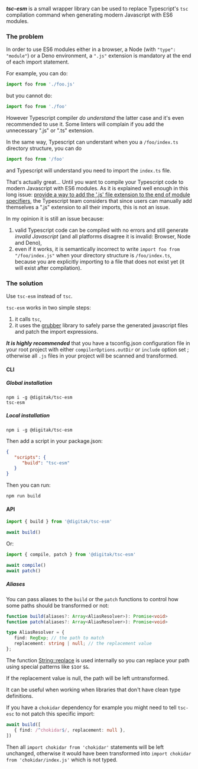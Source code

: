 ***tsc-esm*** is a small wrapper library can be used to replace Typescript's `tsc` compilation command when generating modern Javascript with ES6 modules.

### The problem

In order to use ES6 modules either in a browser, a Node (with `"type": "module"`) or a Deno environment, a `".js"` extension is mandatory at the end of each import statement.

For example, you can do:

```ts
import foo from './foo.js'
```

but you cannot do:


```ts
import foo from './foo'
```

However Typescript compiler *do understand* the latter case and it's even recommended to use it. Some linters will complain if you add the unnecessary ".js" or ".ts" extension.

In the same way, Typescript can understant when you a `/foo/index.ts` directory structure, you can do

```ts
import foo from '/foo'
```

and Typescript will understand you need to import the `index.ts` file.

That's actually great... Until you want to compile your Typescript code to modern Javascript with ES6 modules. As it is explained well enough in this long issue: [provide a way to add the '.js' file extension to the end of module specifiers](https://github.com/microsoft/TypeScript/issues/16577), the Typescript team considers that since users can manually add themselves a ".js" extension to all their imports, this is not an issue.

In my opinion it is still an issue because:

1. valid Typescript code can be compiled with no errors and still generate *invalid Javascript* (and all platforms disagree it is invalid: Browser, Node and Deno),
2. even if it works, it is semantically incorrect to write `import foo from "/foo/index.js"` when your directory structure is `/foo/index.ts`, because you are explicitly importing to a file that does not exist yet (it will exist after compilation).

### The solution

Use `tsc-esm` instead of `tsc`.

`tsc-esm` works in two simple steps:

1. it calls `tsc`,
2. it uses the [grubber](https://www.npmjs.com/package/@digitak/grubber) library to safely parse the generated javascript files and patch the import expressions.

***It is highly recommended*** that you have a tsconfig.json configuration file in your root project with either `compilerOptions.outDir` or `include` option set ; otherwise all `.js` files in your project will be scanned and transformed.

#### CLI

##### Global installation

```
npm i -g @digitak/tsc-esm
tsc-esm
```

##### Local installation

```
npm i -g @digitak/tsc-esm
```

Then add a script in your package.json:

```json
{
   "scripts": {
      "build": "tsc-esm"
   }
}
```

Then you can run:

```
npm run build
```

#### API

```ts
import { build } from '@digitak/tsc-esm'

await build()
```

Or:

```ts
import { compile, patch } from '@digitak/tsc-esm'

await compile()
await patch()
```

##### Aliases

You can pass aliases to the `build` or the `patch` functions to control how some paths should be transformed or not:

```ts
function build(aliases?: Array<AliasResolver>): Promise<void>
function patch(aliases?: Array<AliasResolver>): Promise<void>

type AliasResolver = {
   find: RegExp; // the path to match
   replacement: string | null; // the replacement value
};
```

The function [String::replace](https://developer.mozilla.org/en-US/docs/Web/JavaScript/Reference/Global_Objects/String/replace) is used internally so you can replace your path using special patterns like `$1`or `$&`.

If the replacement value is null, the path will be left untransformed.

It can be useful when working when libraries that don't have clean type definitions.

If you have a `chokidar` dependency for example you might need to tell `tsc-esc` to not patch this specific import:

```ts
await build([
   { find: /^chokidar$/, replacement: null },
])
```

Then all `import chokidar from 'chokidar'` statements will be left unchanged, otherwise it would have been transformed into `import chokidar from 'chokidar/index.js'` which is not typed.
